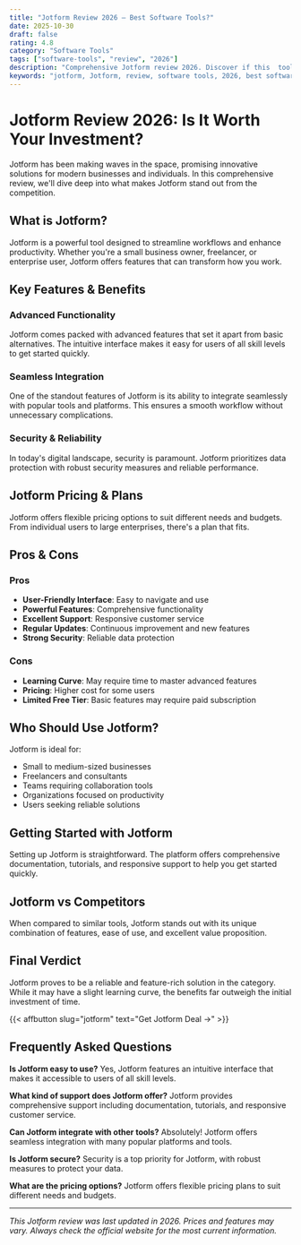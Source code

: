 ```yaml
---
title: "Jotform Review 2026 – Best Software Tools?"
date: 2025-10-30
draft: false
rating: 4.8
category: "Software Tools"
tags: ["software-tools", "review", "2026"]
description: "Comprehensive Jotform review 2026. Discover if this  tool is the best choice for your needs."
keywords: "jotform, Jotform, review, software tools, 2026, best software tools"
---
```


# Jotform Review 2026: Is It Worth Your Investment?

Jotform has been making waves in the  space, promising innovative solutions for modern businesses and individuals. In this comprehensive review, we'll dive deep into what makes Jotform stand out from the competition.

## What is Jotform?

Jotform is a powerful  tool designed to streamline workflows and enhance productivity. Whether you're a small business owner, freelancer, or enterprise user, Jotform offers features that can transform how you work.

## Key Features & Benefits

### Advanced Functionality
Jotform comes packed with advanced features that set it apart from basic alternatives. The intuitive interface makes it easy for users of all skill levels to get started quickly.

### Seamless Integration
One of the standout features of Jotform is its ability to integrate seamlessly with popular tools and platforms. This ensures a smooth workflow without unnecessary complications.

### Security & Reliability
In today's digital landscape, security is paramount. Jotform prioritizes data protection with robust security measures and reliable performance.

## Jotform Pricing & Plans

Jotform offers flexible pricing options to suit different needs and budgets. From individual users to large enterprises, there's a plan that fits.

## Pros & Cons

### Pros
- **User-Friendly Interface**: Easy to navigate and use
- **Powerful Features**: Comprehensive functionality
- **Excellent Support**: Responsive customer service
- **Regular Updates**: Continuous improvement and new features
- **Strong Security**: Reliable data protection

### Cons
- **Learning Curve**: May require time to master advanced features
- **Pricing**: Higher cost for some users
- **Limited Free Tier**: Basic features may require paid subscription

## Who Should Use Jotform?

Jotform is ideal for:
- Small to medium-sized businesses
- Freelancers and consultants
- Teams requiring collaboration tools
- Organizations focused on productivity
- Users seeking reliable  solutions

## Getting Started with Jotform

Setting up Jotform is straightforward. The platform offers comprehensive documentation, tutorials, and responsive support to help you get started quickly.

## Jotform vs Competitors

When compared to similar tools, Jotform stands out with its unique combination of features, ease of use, and excellent value proposition.

## Final Verdict

Jotform proves to be a reliable and feature-rich solution in the  category. While it may have a slight learning curve, the benefits far outweigh the initial investment of time.

{{< affbutton slug="jotform" text="Get Jotform Deal →" >}}

## Frequently Asked Questions

**Is Jotform easy to use?**
Yes, Jotform features an intuitive interface that makes it accessible to users of all skill levels.

**What kind of support does Jotform offer?**
Jotform provides comprehensive support including documentation, tutorials, and responsive customer service.

**Can Jotform integrate with other tools?**
Absolutely! Jotform offers seamless integration with many popular platforms and tools.

**Is Jotform secure?**
Security is a top priority for Jotform, with robust measures to protect your data.

**What are the pricing options?**
Jotform offers flexible pricing plans to suit different needs and budgets.

---

*This Jotform review was last updated in 2026. Prices and features may vary. Always check the official website for the most current information.*
